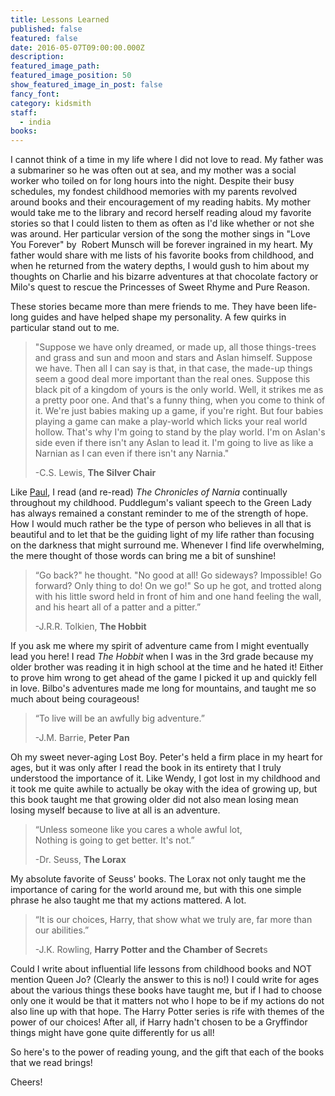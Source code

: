 ```yaml
---
title: Lessons Learned
published: false
featured: false
date: 2016-05-07T09:00:00.000Z
description:
featured_image_path:
featured_image_position: 50
show_featured_image_in_post: false
fancy_font:
category: kidsmith
staff:
  - india
books:
---
```



I cannot think of a time in my life where I did not love to read. My father was a submariner so he was often out at sea, and my mother was a social worker who toiled on for long hours into the night. Despite their busy schedules, my fondest childhood memories with my parents revolved around books and their encouragement of my reading habits. My mother would take me to the library and record herself reading aloud my favorite stories so that I could listen to them as often as I'd like whether or not she was around. Her particular version of the song the mother sings in "Love You Forever" by &nbsp;Robert Munsch will be forever ingrained in my heart. My father would share with me lists of his favorite books from childhood, and when he returned from the watery depths, I would gush to him about my thoughts on Charlie and his bizarre adventures at that chocolate factory or Milo's quest to rescue the Princesses of Sweet Rhyme and Pure Reason.

These stories became more than mere friends to me. They have been life-long guides and have helped shape my personality. A few quirks in particular stand out to me.

> "Suppose we have only dreamed, or made up, all those things-trees and grass and sun and moon and stars and Aslan himself. Suppose we have. Then all I can say is that, in that case, the made-up things seem a good deal more important than the real ones. Suppose this black pit of a kingdom of yours is the only world. Well, it strikes me as a pretty poor one. And that's a funny thing, when you come to think of it. We're just babies making up a game, if you're right. But four babies playing a game can make a play-world which licks your real world hollow. That's why I'm going to stand by the play world. I'm on Aslan's side even if there isn't any Aslan to lead it. I'm going to live as like a Narnian as I can even if there isn't any Narnia."
>
> -C.S. Lewis, **The Silver Chair**

Like [Paul](http://www.brooklinebooksmith.com/2016/05/04/this-ones-going-out-to-your-moms/), I read (and re-read) *The Chronicles of Narnia* continually throughout my childhood. Puddlegum's valiant speech to the Green Lady has always remained a constant reminder to me of the strength of hope. How I would much rather be the type of person who believes in all that is beautiful and to let that be the guiding light of my life rather than focusing on the darkness that might surround me. Whenever I find life overwhelming, the mere thought of those words can bring me a bit of sunshine!

> “Go back?" he thought. "No good at all! Go sideways? Impossible! Go forward? Only thing to do! On we go!" So up he got, and trotted along with his little sword held in front of him and one hand feeling the wall, and his heart all of a patter and a pitter.”&nbsp;
>
> -J.R.R. Tolkien, **The Hobbit**

If you ask me where my spirit of adventure came from I might eventually lead you here! I read *The Hobbit* when I was in the 3rd grade because my older brother was reading it in high school at the time and he hated it! Either to prove him wrong to get ahead of the game I picked it up and quickly fell in love. Bilbo's adventures made me long for mountains, and taught me so much about being courageous!&nbsp;

> “To live will be an awfully big adventure.”
>
> -J.M. Barrie, **Peter Pan**

Oh my sweet never-aging Lost Boy. Peter's held a firm place in my heart for ages, but it was only after I read the book in its entirety that I truly understood the importance of it. Like Wendy, I got lost in my childhood and it took me quite awhile to actually be okay with the idea of growing up, but this book taught me that growing older did not also mean losing mean losing myself because to live at all is an adventure.

> “Unless someone like you cares a whole awful lot,
> <br>Nothing is going to get better. It's not.”&nbsp;
>
> -Dr. Seuss, **The Lorax**

My absolute favorite of Seuss' books. The Lorax not only taught me the importance of caring for the world around me, but with this one simple phrase he also taught me that my actions mattered. A lot.&nbsp;

> “It is our choices, Harry, that show what we truly are, far more than our abilities.”&nbsp;
>
> -J.K. Rowling, **Harry Potter and the Chamber of Secret**s

Could I write about influential life lessons from childhood books and NOT mention Queen Jo? (Clearly the answer to this is no!) I could write for ages about the various things these books have taught me, but if I had to choose only one it would be that it matters not who I hope to be if my actions do not also line up with that hope. The Harry Potter series is rife with themes of the power of our choices! After all, if Harry hadn't chosen to be a Gryffindor things might have gone quite differently for us all!

So here's to the power of reading young, and the gift that each of the books that we read brings!

Cheers!